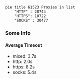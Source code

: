 
```mermaid
pie title 61523 Proxies in list
    "HTTP" : 28744
    "HTTPS": 10722
    "SOCKS" : 30477
```

### Some Info
#### Average Timeout

- mixed: 3.7s
- http: 2.0s
- https: 8.2s
- socks: 5.4s
